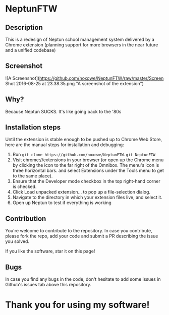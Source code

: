 # NeptunFTW
## Description
This is a redesign of Neptun school management system delivered by a Chrome extension (planning support for more browsers in the near future and a unified codebase)

## Screenshot
![A Screenshot](https://github.com/noxowe/NeptunFTW/raw/master/Screen Shot 2016-08-25 at 23.38.35.png "A screenshot of the extension")

## Why?
Because Neptun SUCKS. It's like going back to the '80s

## Installation steps
Until the extension is stable enough to be pushed up to Chrome Web Store, here are the manual steps for installation and debugging:

  1. Run `git clone https://github.com/noxowe/NeptunFTW.git NeptunFTW`
  2. Visit chrome://extensions in your browser (or open up the Chrome menu by clicking the icon to the far right of the Omnibox. The menu's icon is three horizontal bars. and select Extensions under the Tools menu to get to the same place).
  3. Ensure that the Developer mode checkbox in the top right-hand corner is checked.
  4. Click Load unpacked extension… to pop up a file-selection dialog.
  5. Navigate to the directory in which your extension files live, and select it.
  6. Open up Neptun to test if everything is working

## Contribution
You're welcome to contribute to the repository. In case you contribute, please fork the repo, add your code and submit a PR describing the issue you solved.

If you like the software, star it on this page!

## Bugs
In case you find any bugs in the code, don't hesitate to add some issues in Github's issues tab above this repository.


# Thank you for using my software!
